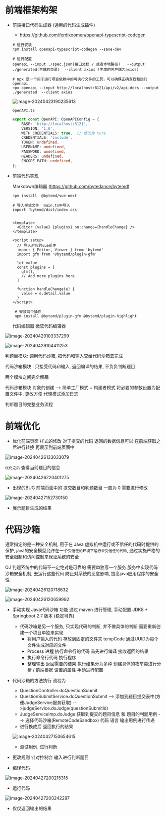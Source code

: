 # 前端框架构架

- 前端接口代码生成器 (通用的代码生成插件)

  - https://github.com/ferdikoomen/openapi-typescript-codegen

  ```shell
  # 进行安装
  npm install openapi-typescript-codegen --save-dev
  
  # 进行配置
  openapi --input ./spec.json(接口文档 / 或者本地路径)   --output ./generated(生成的目录)  --client axios (生成的客户端为axios) 
  
  # npx 是一个用于运行项目依赖中的可执行文件的工具，可以确保正确查找和运行 openapi
  npx openapi --input http://localhost:8121/api/v2/api-docs --output ./generated  --client axios
  ```

  ![image-20240423190235613](https://banne.oss-cn-shanghai.aliyuncs.com/Java/image-20240423190235613.png) 

  `OpenAPI.ts` 

  ```ts
  export const OpenAPI: OpenAPIConfig = {
      BASE: 'http://localhost:8121',
      VERSION: '1.0',
      WITH_CREDENTIALS: true,  // 修改为 ture
      CREDENTIALS: 'include',
      TOKEN: undefined,
      USERNAME: undefined,
      PASSWORD: undefined,
      HEADERS: undefined,
      ENCODE_PATH: undefined,
  };
  ```

- 前端代码实现  

  Markdown编辑器 (https://github.com/bytedance/bytemd)   

  ```shell
  npm install  @bytemd/vue-next
  
  # 导入样式文件  main.ts中导入
  import 'bytemd/dist/index.css'
  ```

  ```vue
  
  <template>
    <Editor {value} {plugins} on:change={handleChange} />
  </template>
  
  <script setup>
    // 导入对应的vue组件  
    import { Editor, Viewer } from 'bytemd'
    import gfm from '@bytemd/plugin-gfm'
  
    let value
    const plugins = [
      gfm(),
      // Add more plugins here
    ]
  
    function handleChange(e) {
      value = e.detail.value
    }
  </script>
  ```

  ```shell
   # 安装两个插件
   npm install @bytemd/plugin-gfm @bytemd/plugin-highlight
  ```

  代码编辑器   微软代码编辑器


![image-20240429103337299](https://banne.oss-cn-shanghai.aliyuncs.com/Java/image-20240429103337299.png) 

![image-20240429104411253](https://banne.oss-cn-shanghai.aliyuncs.com/Java/image-20240429104411253.png) 



判题目模块: 调用代码沙箱, 把代码和输入交给代码沙箱去完成

代码沙箱模块 : 只接受代码和输入, 返回编译的结果, 不负负判断题目

两个模块之间完全解耦



代码沙箱模块  对象的创建 --> 简单工厂模式 + 构建者模式    将必要的参数设置为配置文件中, 更改方便  代理模式添加日志

判断题目的完整业务流程



# 前端优化

- 优化前端页面 样式的修改   对于提交的代码 返回的数据信息可以 在前端获取之后进行转换 再展示到前端页面中

![image-20240426133033079](https://banne.oss-cn-shanghai.aliyuncs.com/Java/image-20240426133033079.png)



`优化之后`  查看当前题目的信息 

![image-20240426220401275](https://banne.oss-cn-shanghai.aliyuncs.com/Java/image-20240426220401275.png)   

- 出现的BUG 前端页面中的 提交数目和判题数目 一直为 0 需要进行修改  

![image-20240427152730150](https://banne.oss-cn-shanghai.aliyuncs.com/Java/image-20240427152730150.png) 

- 展示题目生成的结果 

# 代码沙箱

通常指定的是一种安全机制, 用于在 Java 虚拟机中运行或不信任的代码时提供的保护, java的安全模型允许在一个`受信任的环境下运行未受信任的代码`, 通过实施严格的安全限制和访问控制来保证系统的安全

OJ 判题系统中的代码不一定绝对是可靠的 需要单独写一个服务 服务中实现代码沙箱安全机制, 去运行这些代码 防止对系统的恶意影响, 提高java应用程序的安全性.

![image-20240426120718632](https://banne.oss-cn-shanghai.aliyuncs.com/Java/image-20240426120718632.png) 

![image-20240426120659992](https://banne.oss-cn-shanghai.aliyuncs.com/Java/image-20240426120659992.png) 

- 手动实现 Java代码沙箱 功能     通过 maven 进行管理, 手动配置 JDK8 + Springboot 2.7 版本 (稳定可靠) 
  - 代码沙箱是另一个服务, 只实现代码的判断, 并不做具体的判断   需要重新创建一个项目单独来实现
    - 将用户输入的代码 存放到固定的文件夹  tempCode  通过UUID为每个文件生成对应的文件
    - Process 进程 执行命令行的代码  首先进行编译  接收返回的结果  
    - 执行命令行代码  执行程序
    - 整理输出 返回需要的结果    执行结果分为多种 创建具体的枚举类进行分析 / 前端根据 设置的属性 手动进行配置

- 代码沙箱的方法执行 流程为

  - QuestionController.doQuestionSubmit
  - QuestionSubmitService.doQuestionSubmit  -->   添加到题目提交表中(方便JudgeService服务获取)  -->judgeService.doJudge(questionSubmitId)
  - JudgeServiceImp.doJudge 获取到提交的题目信息 和 题目的判题用例 --> 选择代码沙箱(RemoteCodeSandbox) 代码 语言 输出用例进行传递
  - 进行换成后 返回执行的结果

  ![image-20240427150654615](https://banne.oss-cn-shanghai.aliyuncs.com/Java/image-20240427150654615.png) 

  - 测试用例, 进行判断

- 更改规则 针对控制台 输入进行判断题目 

- 编译代码

![image-20240427200215315](https://banne.oss-cn-shanghai.aliyuncs.com/Java/image-20240427200215315.png) 

- 运行代码

![image-20240427200242297](https://banne.oss-cn-shanghai.aliyuncs.com/Java/image-20240427200242297.png) 

- 仅仅返回输出的结果
